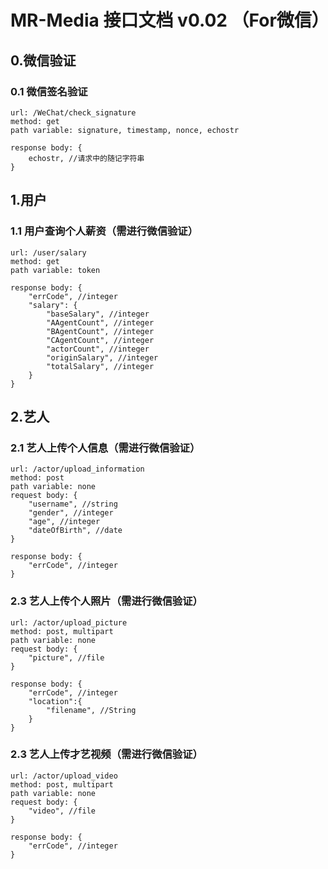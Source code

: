 # MR-Media 接口文档 v0.02 （For微信）
## 0.微信验证
### 0.1 微信签名验证
```
url: /WeChat/check_signature
method: get
path variable: signature, timestamp, nonce, echostr
```
```
response body: {
	echostr, //请求中的随记字符串
}
```
## 1.用户
### 1.1 用户查询个人薪资（需进行微信验证）
```
url: /user/salary
method: get
path variable: token
```
```
response body: {
	"errCode", //integer
	"salary": {
		"baseSalary", //integer
		"AAgentCount", //integer
		"BAgentCount", //integer
		"CAgentCount", //integer
		"actorCount", //integer
		"originSalary", //integer
		"totalSalary", //integer
	}
}
```
## 2.艺人
### 2.1 艺人上传个人信息（需进行微信验证）
```
url: /actor/upload_information
method: post
path variable: none
request body: {
	"username", //string
	"gender", //integer
	"age", //integer
	"dateOfBirth", //date
}
```
```
response body: {
	"errCode", //integer
}
```
### 2.3 艺人上传个人照片（需进行微信验证）
```
url: /actor/upload_picture
method: post, multipart
path variable: none
request body: {
	"picture", //file
}
```
```
response body: {
	"errCode", //integer
	"location":{
		"filename", //String
	}
}
```
### 2.3 艺人上传才艺视频（需进行微信验证）
```
url: /actor/upload_video
method: post, multipart
path variable: none
request body: {
	"video", //file
}
```
```
response body: {
	"errCode", //integer
}
```
